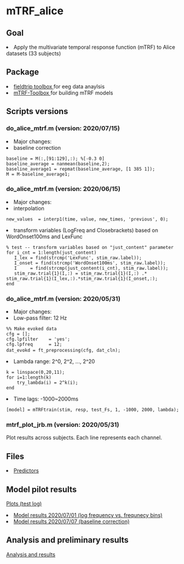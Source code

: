 # mTRF_alice

## Goal 
<li> Apply the multivariate temporal response function (mTRF) to Alice datasets (33 subjects)

## Package
<li> <a href= "http://www.fieldtriptoolbox.org/ "> fieldtrip toolbox  </a>for eeg data anaylsis </li>
<li> <a href= "https://www.mathworks.com/matlabcentral/fileexchange/74260-mtrf-toolbox "> mTRF-Toolbox  </a>for building mTRF models </li>
   
## Scripts versions
### do_alice_mtrf.m (version: 2020/07/15)
<li> Major changes: </li>
<li> baseline correction </li>
<pre><code>baseline = M(:,[91:129],:); %[-0.3 0]
baseline_average = nanmean(baseline,2);
baseline_average1 = repmat(baseline_average, [1 385 1]);
M = M-baseline_average1;</code></pre> 

### do_alice_mtrf.m (version: 2020/06/15)
<li> Major changes: </li>
<li> interpolation </li>
<pre><code>new_values  = interp1(time, value, new_times, 'previous', 0);</code></pre>
<li> transform variables (LogFreq and Closebrackets) based on WordOnset100ms and LexFunc </li>
<pre><code>% test -- transform variables based on "just_content" parameter
for i_cnt = 1:length(just_content)
   I_lex = find(strcmp('LexFunc', stim_raw.label));
   I_onset = find(strcmp('WordOnset100ms', stim_raw.label));
   I     = find(strcmp(just_content(i_cnt), stim_raw.label));
   stim_raw.trial{1}(I,:) = stim_raw.trial{1}(I,:) .* stim_raw.trial{1}(I_lex,:).*stim_raw.trial{1}(I_onset,:);
end</code></pre>

### do_alice_mtrf.m (version: 2020/05/31)
<li> Major changes: </li>
<li> Low-pass filter: 12 Hz </li>
<pre><code>%% Make evoked data
cfg = [];
cfg.lpfilter    = 'yes';
cfg.lpfreq      = 12;
dat_evokd = ft_preprocessing(cfg, dat_cln); </code> </pre>
<li> Lambda range: 2^0, 2^2, ..., 2^20 </li>
<pre><code>k = linspace(0,20,11);
for i=1:length(k)
    try_lambda(i) = 2^k(i);
end</code></pre>
<li> Time lags: -1000~2000ms </li>
<pre><code>[model] = mTRFtrain(stim, resp, test_Fs, 1, -1000, 2000, lambda);</code></pre>

### mtrf_plot_jrb.m (version: 2020/05/31)
Plot results across subjects. Each line represents each channel. 

## Files 
<li> <a href="https://umich.box.com/s/tw206e6kid6pj6og5vgsrkhdroihvlmb" > Predictors</a> </li>

## Model pilot results
<a href="https://docs.google.com/document/d/19UscK-aBd9DBrC2d08MNdrNf46zX557kOHEIKHxp_uQ/edit?usp=sharing" > Plots (test log)</a>
<li> <a href= "https://docs.google.com/presentation/d/1ksen6Z7AjV4sGlXhzdczhrRMcbfHzUM_n95v5T1ZtuY/edit?usp=sharing"> Model results 2020/07/01 (log frequency vs. frequnecy bins)</a> </li>
<li> <a href= "https://docs.google.com/presentation/d/1AyeqNDTFWX9w-bKPvfFp32O2WdFZSkCLJI9JxGzhxi8/edit?usp=sharing"> Model results 2020/07/07 (baseline correction)</a> </li>

## Analysis and preliminary results 
<a href="https://docs.google.com/document/d/18uYyKKKWDdwy63MBitztqVP91SU9sQGMuj_efAxRaYE/edit?usp=sharing"> Analysis and results </a>
